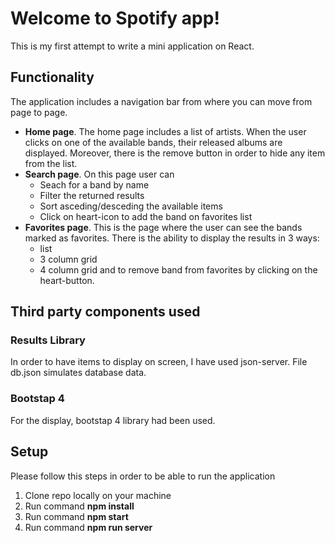 # Welcome to Spotify app!

This is my first attempt to write a mini application on React. 
## Functionality
The application includes a navigation bar from where you can move from page to page. 

 - **Home page**. The home page includes a list of artists. When the user clicks on one of the available bands, their released albums are displayed. Moreover, there is the remove button in order to hide any item from the list.
 -  **Search page**.  On this page user can 
	 - Seach for a band by name
	 - Filter the returned results
	 - Sort asceding/desceding the available items
	 - Click on heart-icon to add the band on favorites list
 - **Favorites page**. This is the page where the user can see the bands marked as favorites. There is the ability to display the results in 3 ways:
	 - list
	 - 3 column grid
	 - 4 column grid
 and to remove band from favorites by clicking on the heart-button.

## Third party components used
### Results Library
In order to have items to display on screen, I have used json-server. File db.json simulates database data.

### Bootstap 4
For the display, bootstap 4 library had been used.

## Setup
Please follow this steps in order to be able to run the application

 1. Clone repo locally on your machine
 2. Run command **npm install**
 3. Run command **npm start**
 4. Run command **npm run server**
